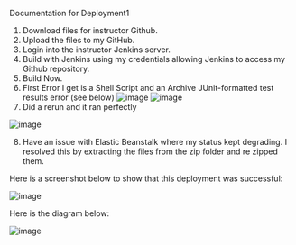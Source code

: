 Documentation for Deployment1
1. Download files for instructor Github.
2. Upload the files to my GitHub.
3. Login into the instructor Jenkins server.
4. Build with Jenkins using my credentials allowing Jenkins to access my Github repository.
5. Build Now.
6. First Error I get is a Shell Script and an Archive JUnit-formatted test results error (see below)
![image](https://github.com/auzhangLABS/C4_deployment1/assets/138344000/9412401d-e892-42aa-985a-f2d82750e26c)
![image](https://github.com/auzhangLABS/C4_deployment1/assets/138344000/859f13da-7af4-4174-bc43-af24fa87b759)
7. Did a rerun and it ran perfectly

![image](https://github.com/auzhangLABS/C4_deployment1/assets/138344000/95f97ed4-935f-4750-beeb-029fc572ade3)

8. Have an issue with Elastic Beanstalk where my status kept degrading. I resolved this by extracting the files from the zip folder and re zipped them.


Here is a screenshot below to show that this deployment was successful:

![image](https://github.com/auzhangLABS/C4_deployment1/assets/138344000/c7e978fe-8644-45e3-84d6-e94e0f9976e6)


Here is the diagram below:

![image](https://github.com/auzhangLABS/C4_deployment1/assets/138344000/faf28308-f040-4a74-b1f1-73005fbd9d23)


